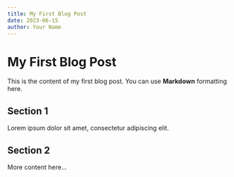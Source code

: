```yaml
---
title: My First Blog Post
date: 2023-06-15
author: Your Name
---
```


# My First Blog Post

This is the content of my first blog post. You can use **Markdown** formatting here.

## Section 1

Lorem ipsum dolor sit amet, consectetur adipiscing elit.

## Section 2

More content here... 